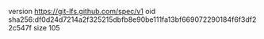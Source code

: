 version https://git-lfs.github.com/spec/v1
oid sha256:df0d24d7214a2f325215dbfb8e90be111fa13bf669072290184f6f3df22c547f
size 105
